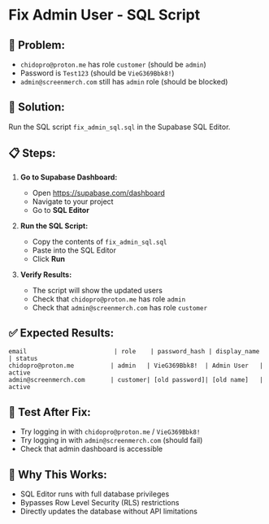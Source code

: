 # Fix Admin User - SQL Script

## 🚨 **Problem:**
- `chidopro@proton.me` has role `customer` (should be `admin`)
- Password is `Test123` (should be `VieG369Bbk8!`)
- `admin@screenmerch.com` still has `admin` role (should be blocked)

## 🔧 **Solution:**
Run the SQL script `fix_admin_sql.sql` in the Supabase SQL Editor.

## 📋 **Steps:**

1. **Go to Supabase Dashboard:**
   - Open https://supabase.com/dashboard
   - Navigate to your project
   - Go to **SQL Editor**

2. **Run the SQL Script:**
   - Copy the contents of `fix_admin_sql.sql`
   - Paste into the SQL Editor
   - Click **Run**

3. **Verify Results:**
   - The script will show the updated users
   - Check that `chidopro@proton.me` has role `admin`
   - Check that `admin@screenmerch.com` has role `customer`

## ✅ **Expected Results:**
```
email                        | role    | password_hash | display_name | status
chidopro@proton.me          | admin   | VieG369Bbk8!  | Admin User   | active
admin@screenmerch.com       | customer| [old password]| [old name]   | active
```

## 🧪 **Test After Fix:**
- Try logging in with `chidopro@proton.me` / `VieG369Bbk8!`
- Try logging in with `admin@screenmerch.com` (should fail)
- Check that admin dashboard is accessible

## 🎯 **Why This Works:**
- SQL Editor runs with full database privileges
- Bypasses Row Level Security (RLS) restrictions
- Directly updates the database without API limitations
